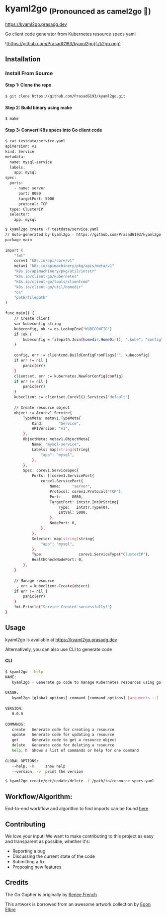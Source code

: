 # kyaml2go <sub>(Pronounced as camel2go :camel:)</sub>
https://kyaml2go.prasadg.dev

Go client code generator from Kubernetes resource specs yaml

![https://github.com/PrasadG193/kyaml2go](./k2go.png)

## Installation

### Install From Source

#### Step 1: Clone the repo
```bash
$ git clone https://github.com/PrasadG193/kyaml2go.git
```

#### Step 2: Build binary using make
```bash
$ make
```

#### Step 3: Convert K8s specs into Go client code

```bash
$ cat testdata/service.yaml
apiVersion: v1
kind: Service
metadata:
  name: mysql-service
  labels:
    app: mysql
spec:
  ports:
    - name: server
      port: 8080
      targetPort: 5000
      protocol: TCP
  type: ClusterIP
  selector:
    app: mysql

```

```bash
$ kyaml2go create -f testdata/service.yaml
// Auto-generated by kyaml2go - https://github.com/PrasadG193/kyaml2go
package main

import (
	"fmt"
	corev1 "k8s.io/api/core/v1"
	metav1 "k8s.io/apimachinery/pkg/apis/meta/v1"
	"k8s.io/apimachinery/pkg/util/intstr"
	"k8s.io/client-go/kubernetes"
	"k8s.io/client-go/tools/clientcmd"
	"k8s.io/client-go/util/homedir"
	"os"
	"path/filepath"
)

func main() {
	// Create client
	var kubeconfig string
	kubeconfig, ok := os.LookupEnv("KUBECONFIG")
	if !ok {
		kubeconfig = filepath.Join(homedir.HomeDir(), ".kube", "config")
	}

	config, err := clientcmd.BuildConfigFromFlags("", kubeconfig)
	if err != nil {
		panic(err)
	}
	clientset, err := kubernetes.NewForConfig(config)
	if err != nil {
		panic(err)
	}
	kubeclient := clientset.CoreV1().Services("default")

	// Create resource object
	object := &corev1.Service{
		TypeMeta: metav1.TypeMeta{
			Kind:       "Service",
			APIVersion: "v1",
		},
		ObjectMeta: metav1.ObjectMeta{
			Name: "mysql-service",
			Labels: map[string]string{
				"app": "mysql",
			},
		},
		Spec: corev1.ServiceSpec{
			Ports: []corev1.ServicePort{
				corev1.ServicePort{
					Name:     "server",
					Protocol: corev1.Protocol("TCP"),
					Port:     8080,
					TargetPort: intstr.IntOrString{
						Type:   intstr.Type(0),
						IntVal: 5000,
					},
					NodePort: 0,
				},
			},
			Selector: map[string]string{
				"app": "mysql",
			},
			Type:                corev1.ServiceType("ClusterIP"),
			HealthCheckNodePort: 0,
		},
	}

	// Manage resource
	_, err = kubeclient.Create(object)
	if err != nil {
		panic(err)
	}
	fmt.Println("Service Created successfully!")
}

```

## Usage

kyaml2go is available at https://kyaml2go.prasadg.dev

Alternatively, you can also use CLI to generate code

#### CLI

```bash
$ kyaml2go --help
NAME:
   kyaml2go - Generate go code to manage Kubernetes resources using go-client sdks

USAGE:
   kyaml2go [global options] command [command options] [arguments...]

VERSION:
   0.0.0

COMMANDS:
   create   Generate code for creating a resource
   update   Generate code for updating a resource
   get      Generate code to get a resource object
   delete   Generate code for deleting a resource
   help, h  Shows a list of commands or help for one command

GLOBAL OPTIONS:
   --help, -h     show help
   --version, -v  print the version

```

```bash
$ kyaml2go create/get/update/delete -f /path/to/resource_specs.yaml
```

## Workflow/Algorithm:
End-to-end workflow and algorithm to find imports can be found [here](https://docs.google.com/presentation/d/1_Es0d-QAkMMVdh8NiFCUMbKDQO76np-gCdTWlXLxAIY)

## Contributing

We love your input! We want to make contributing to this project as easy and transparent as possible, whether it's:
- Reporting a bug
- Discussing the current state of the code
- Submitting a fix
- Proposing new features

## Credits
The Go Gopher is originally by [Renee French](http://reneefrench.blogspot.com/)

This artwork is borrowed from an awesome artwork collection by [Egon Elbre](https://github.com/egonelbre/gophers)
